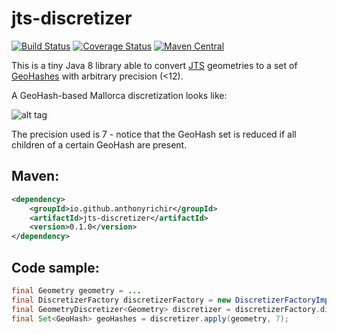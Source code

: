 # jts-discretizer 

[![Build Status](https://travis-ci.org/anthonyrichir/jts-discretizer.svg?branch=master)](https://travis-ci.org/anthonyrichir/jts-discretizer)
[![Coverage Status](https://coveralls.io/repos/github/anthonyrichir/jts-discretizer/badge.svg)](https://coveralls.io/github/anthonyrichir/jts-discretizer)
[![Maven Central](https://maven-badges.herokuapp.com/maven-central/io.github.anthonyrichir/jts-discretizer/badge.svg)](https://maven-badges.herokuapp.com/maven-central/io.github.anthonyrichir/jts-discretizer)

This is a tiny Java 8 library able to convert [JTS](https://en.wikipedia.org/wiki/JTS_Topology_Suite) geometries to a set of [GeoHashes](https://en.wikipedia.org/wiki/Geohash) with arbitrary precision (<12). 

A GeoHash-based Mallorca discretization looks like:

![alt tag](https://github.com/anthonyrichir/jts-discretizer/raw/master/img/polygon.png)

The precision used is 7 - notice that the GeoHash set is reduced if all children of a certain GeoHash are present.

## Maven:
```xml
<dependency>
    <groupId>io.github.anthonyrichir</groupId>
    <artifactId>jts-discretizer</artifactId>
    <version>0.1.0</version>
</dependency>
```
## Code sample:
```java
final Geometry geometry = ...
final DiscretizerFactory discretizerFactory = new DiscretizerFactoryImpl();
final GeometryDiscretizer<Geometry> discretizer = discretizerFactory.discretizer(geometry);
final Set<GeoHash> geoHashes = discretizer.apply(geometry, 7);
```

